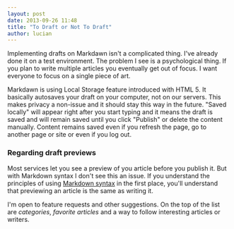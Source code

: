 ```yaml
---
layout: post
date: 2013-09-26 11:48
title: "To Draft or Not To Draft"
author: lucian
---
```


Implementing drafts on Markdawn isn't a complicated thing. I've already done it on a test environment. The problem I see is a psychological thing. If you plan to write multiple articles you eventually get out of focus. I want everyone to focus on a single piece of art.

Markdawn is using Local Storage feature introduced with HTML 5. It basically autosaves your draft on your computer, not on our servers. This makes privacy a non-issue and it should stay this way in the future. "Saved locally" will appear right after you start typing and it means the draft is saved and will remain saved until you click "Publish" or delete the content manually. Content remains saved even if you refresh the page, go to another page or site or even if you log out.

### Regarding draft previews

Most services let you see a preview of you article before you publish it. But with Markdown syntax I don't see this an issue. If you understand the principles of using [Markdown syntax](http://daringfireball.net/projects/markdown/syntax#philosophy) in the first place, you'll understand that previewing an article is the same as writing it.

I'm open to feature requests and other suggestions. On the top of the list are *categories*, *favorite articles* and a way to follow interesting articles or writers.